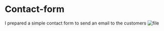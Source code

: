 # Contact-form
I prepared a simple contact form to send an email to the customers
![file](https://github.com/1234adil/Contact-form/assets/147632770/15832111-f6cc-4cb6-9abb-a40cde15b59d)
